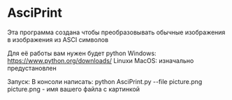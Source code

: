# AsciPrint

Эта программа создана чтобы преобразовывать обычные изображения в изображения из ASCI символов

Для её работы вам нужен будет python
Windows: https://www.python.org/downloads/
Linuxи MacOS: изначально предустановлен

Запуск:
В консоли написать: python AsciPrint.py --file picture.png
picture.png - имя вашего файла с картинкой